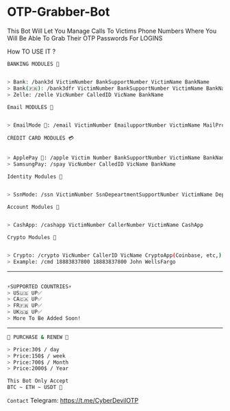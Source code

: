# OTP-Grabber-Bot 
This Bot Will Let You Manage Calls To Victims Phone Numbers Where You Will Be Able To Grab Their OTP Passwords For LOGINS

How TO USE IT ?


 `BANKING MODULES 🏦`

```bash

> Bank: /bank3d VictimNumber BankSupportNumber VictimName BankName
> Bank(🇫🇷): /bank3dfr VictimNumber BankSupportNumber VictimName BankName
> Zelle: /zelle VicNumber CalledID VicName BankName
```


 `Email MODULES 📩`

```bash

> EmailMode 📩: /email VictimNumber EmailupportNumber VictimName MailProviderName
```


`CREDIT CARD MODULES 💳`

```bash

> ApplePay 🍎: /apple Victim Number BankSupportNumber VictimName BankName
> SamsungPay: /spay VicNumber CalledID VicName BankName
```


`Identity Modules 👤`

```bash

> SsnMode: /ssn VictimNumber SsnDepeartmentSupportNumber VictimName DepartmentOfInternalRevenue
```


`Account Modules 🛒`

```bash

> CashApp: /cashapp VictimNumber CallerNumber VictimName CashApp
```



`Crypto Modules 💸`

```bash

> Crypto: /crypto VicNumber CallerID VicName CryptoApp(Coinbase, etc,)
> Example: /cmd 18883837800 18883837800 John WellsFargo
```
------

```bash

⚡️SUPPORTED COUNTRIES⚡️
> US🇺🇸 UP✅
> CA🇨🇦 UP✅
> FR🇫🇷 UP✅
> UK🇬🇧 UP✅
> More To Be Added Soon!
```
-------

```bash
🛒 PURCHASE & RENEW 🛒

> Price:30$ / day
> Price:150$ / week
> Price:700$ / Month
> Price:2000$ / Year

This Bot Only Accept
BTC ~ ETH ~ USDT 💸
```

`Contact` Telegram: https://t.me/CyberDevilOTP


